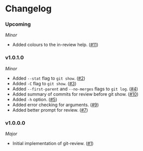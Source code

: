 # Changelog

### Upcoming

*Minor*

* Added colours to the in-review help. ([#11](https://github.com/hjwylde/git-review/issues/11))

### v1.0.1.0

*Minor*

* Added `--stat` flag to `git show`. ([#2](https://github.com/hjwylde/git-review/issues/2))
* Added `-C` flag to `git show`. ([#3](https://github.com/hjwylde/git-review/issues/3))
* Added `--first-parent` and `--no-merges` flags to `git log`. ([#4](https://github.com/hjwylde/git-review/issues/4))
* Added summary of commits for review before git show. ([#10](https://github.com/hjwylde/git-review/issues/10))
* Added `-h` option. ([#5](https://github.com/hjwylde/git-review/issues/5))
* Added error checking for arguments. ([#9](https://github.com/hjwylde/git-review/issues/9))
* Added better prompt for review. ([#7](https://github.com/hjwylde/git-review/issues/7))

### v1.0.0.0

*Major*

* Initial implementation of git-review. ([#1](https://github.com/hjwylde/git-review/issues/1))
